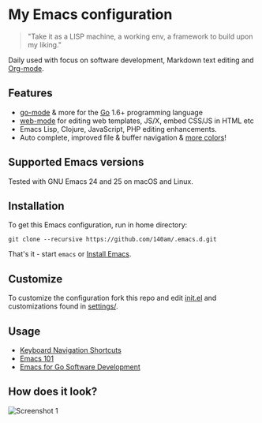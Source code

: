 # My Emacs configuration

> "Take it as a LISP machine, a working env, a framework to build upon my liking."

Daily used with focus on software development, Markdown text editing and [Org-mode](http://orgmode.org/).

## Features

- [go-mode](https://github.com/dominikh/go-mode.el) & more for the [Go](https://golang.org/) 1.6+ programming language
- [web-mode](http://web-mode.org/) for editing web templates, JS/X, embed CSS/JS in HTML etc
- Emacs Lisp, Clojure, JavaScript, PHP editing enhancements.
- Auto complete, improved file & buffer navigation & [more colors](https://github.com/jordonbiondo/ample-theme#all-three-themes)!

## Supported Emacs versions

Tested with GNU Emacs 24 and 25 on macOS and Linux.

## Installation

To get this Emacs configuration, run in home directory:

    git clone --recursive https://github.com/140am/.emacs.d.git

That's it - start `emacs` or [Install Emacs](https://github.com/140am/.emacs.d/wiki/Installing-Emacs).

## Customize

To customize the configuration fork this repo and edit [init.el](init.el) and customizations found in [settings/](settings/).

## Usage

- [Keyboard Navigation Shortcuts](https://github.com/140am/.emacs.d/wiki/Keyboard-Navigation)
- [Emacs 101](https://github.com/140am/.emacs.d/wiki/Emacs-101)
- [Emacs for Go Software Development](https://github.com/140am/.emacs.d/wiki/Go-Software-Development)

## How does it look?

![Screenshot 1](http://cdn.140.am/i/762d19ab5586dc0c1c36f2588ffbc892.png)
